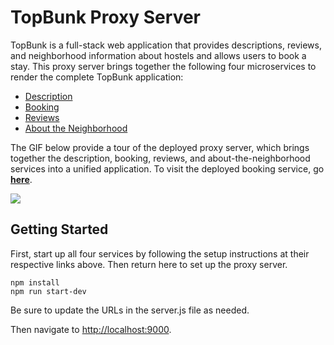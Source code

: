 # TopBunk Proxy Server
TopBunk is a full-stack web application that provides descriptions, reviews, and neighborhood information about hostels and allows users to book a stay. This proxy server brings together the following four microservices to render the complete TopBunk application:
- [Description](https://github.com/TopBunkNYC/Description)
- [Booking](https://github.com/TopBunkNYC/Booking)
- [Reviews](https://github.com/TopBunkNYC/Reviews)
- [About the Neighborhood](https://github.com/TopBunkNYC/Neighborhood)

The GIF below provide a tour of the deployed proxy server, which brings together the description, booking, reviews, and about-the-neighborhood services into a unified application. To visit the deployed booking service, go **[here](http://18.218.35.42/listings?id=92921)**.

<img src="https://imgur.com/XqY7aWR.gif" >

## Getting Started

First, start up all four services by following the setup instructions at their respective links above. Then return here to set up the proxy server.

```
npm install
npm run start-dev
```
Be sure to update the URLs in the server.js file as needed.

Then navigate to [http://localhost:9000](http://localhost:3001).
